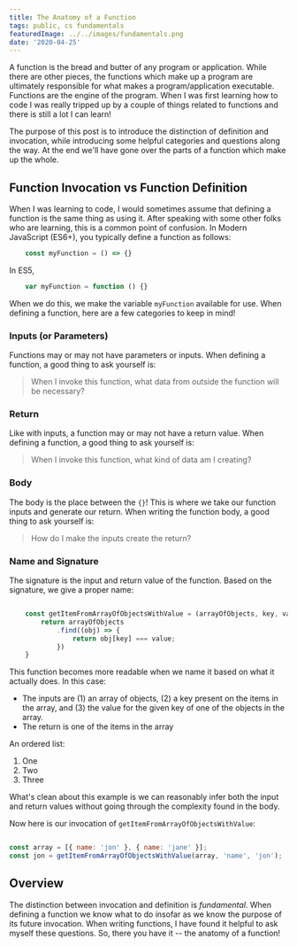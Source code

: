 ```yaml
---
title: The Anatomy of a Function
tags: public, cs fundamentals
featuredImage: ../../images/fundamentals.png
date: '2020-04-25'
---
```

A function is the bread and butter of any program or application. While there are other pieces, the functions which make up a program are ultimately responsible for what makes a program/application executable. Functions are the engine of the program. When I was first learning how to code I was really tripped up  by a couple of things related to functions and there is still a lot I can learn!

The purpose of this post is to introduce the distinction of definition and invocation, while introducing some helpful categories and questions along the way. At the end we'll have gone over the parts of a function which make up the whole.

## Function Invocation vs Function Definition
When I was learning to code, I would sometimes assume that defining a function is the same thing as using it. After speaking with some other folks who are learning, this is a common point of confusion. In Modern JavaScript (ES6+), you typically define a function as follows:

```javascript
    const myFunction = () => {}
```

In ES5,

```javascript
    var myFunction = function () {}
```

When we do this, we make the variable `myFunction` available for use. When defining a function, here are a few categories to keep in mind!

### Inputs (or Parameters)
Functions may or may not have parameters or inputs. When defining a function, a good thing to ask yourself is:

> When I invoke this function, what data from outside the function will be necessary?

### Return
Like with inputs, a function may or may not have a return value. When defining a function, a good thing to ask yourself is:

> When I invoke this function, what kind of data am I creating?

### Body
The body is the place between the `{}`! This is where we take our function inputs and generate our return. When writing the function body, a good thing to ask yourself is:

> How do I make the inputs create the return?

### Name and Signature
The signature is the input and return value of the function. Based on the signature, we give a proper name:

```javascript

    const getItemFromArrayOfObjectsWithValue = (arrayOfObjects, key, value) => {
        return arrayOfObjects
            .find((obj) => {
                return obj[key] === value;
            })
    }
```

This function becomes more readable when we name it based on what it actually does. In this case:
- The inputs are (1) an array of objects, (2) a key present on the items in the array, and (3) the value for the given key of one of the objects in the array.
- The return is one of the items in the array

An ordered list:
1. One
2. Two
3. Three

What's clean about this example is we can reasonably infer both the input and return values without going through the complexity found in the body.

Now here is our invocation of `getItemFromArrayOfObjectsWithValue`:

```javascript

const array = [{ name: 'jon' }, { name: 'jane' }];
const jon = getItemFromArrayOfObjectsWithValue(array, 'name', 'jon');
```

## Overview
The distinction between invocation and definition is *fundamental*. When defining a function we know what to do insofar as we know the purpose of its future invocation. When writing functions, I have found it helpful to ask myself these questions. So, there you have it -- the anatomy of a function!
